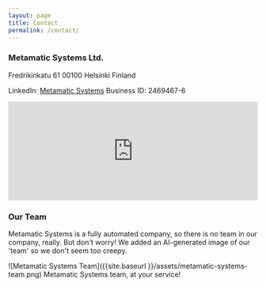 ```yaml
---
layout: page
title: Contact
permalink: /contact/
---
```


### Metamatic Systems Ltd.

Fredrikinkatu 61
00100 Helsinki
Finland

LinkedIn: [Metamatic Systems](https://www.linkedin.com/company/17909580)
Business ID: 2469467-6

<iframe src="https://www.google.com/maps/embed?pb=!1m18!1m12!1m3!1d1984.7666471491057!2d24.930450916394687!3d60.1680418819601!2m3!1f0!2f0!3f0!3m2!1i1024!2i768!4f13.1!3m3!1m2!1s0x46920a34b5837607%3A0x89605ca9a71028b0!2sFredrikinkatu%2061%2C%2000100%20Helsinki%2C%20Suomi!5e0!3m2!1sfi!2sse!4v1627674448210!5m2!1sfi!2sse" width="100%" height="200" style="border:0;" allowfullscreen="" loading="lazy"></iframe>

### Our Team
Metamatic Systems is a fully automated company, so there is no team in our company, really. But don't worry! We added an AI-generated image of our 'team' so we don't seem too creepy.

![Metamatic Systems Team]({{site.baseurl }}/assets/metamatic-systems-team.png)
Metamatic Systems team, at your service!

